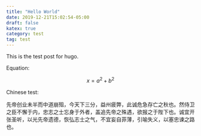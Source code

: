 ```yaml
---
title: "Hello World"
date: 2019-12-21T15:02:54-05:00
draft: false
katex: true
category: test
tag: test
---
```


This is the test post for hugo.

Equation:

$$ x=a^2+b^2 $$

Chinese test:

<!-- more -->

先帝创业未半而中道崩殂，今天下三分，益州疲弊，此诚危急存亡之秋也。然侍卫之臣不懈于内，忠志之士忘身于外者，盖追先帝之殊遇，欲报之于陛下也。诚宜开张圣听，以光先帝遗德，恢弘志士之气，不宜妄自菲薄，引喻失义，以塞忠谏之路也。


